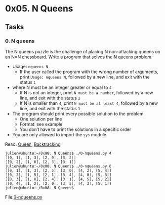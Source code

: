 # 0x05. N Queens

## Tasks

### 0. N queens

The N queens puzzle is the challenge of placing N non-attacking queens on an N×N chessboard. Write a program that solves the N queens problem.

 - Usage: `nqueens N`
   - If the user called the program with the wrong number of arguments, print `Usage: nqueens N`, followed by a new line, and exit with the status `1`
 - where N must be an integer greater or equal to `4`
   - If N is not an integer, print `N must be a number`, followed by a new line, and exit with the status `1`
   - If N is smaller than `4`, print `N must be at least 4`, followed by a new line, and exit with the status `1`
 - The program should print every possible solution to the problem
   - One solution per line
   - Format: see example
   - You don’t have to print the solutions in a specific order
 - You are only allowed to import the `sys` module

Read: [Queen](https://en.wikipedia.org/wiki/Queen_%28chess%29), [Backtracking](https://en.wikipedia.org/wiki/Backtracking)

```
julien@ubuntu:~/0x08. N Queens$ ./0-nqueens.py 4
[[0, 1], [1, 3], [2, 0], [3, 2]]
[[0, 2], [1, 0], [2, 3], [3, 1]]
julien@ubuntu:~/0x08. N Queens$ ./0-nqueens.py 6
[[0, 1], [1, 3], [2, 5], [3, 0], [4, 2], [5, 4]]
[[0, 2], [1, 5], [2, 1], [3, 4], [4, 0], [5, 3]]
[[0, 3], [1, 0], [2, 4], [3, 1], [4, 5], [5, 2]]
[[0, 4], [1, 2], [2, 0], [3, 5], [4, 3], [5, 1]]
julien@ubuntu:~/0x08. N Queens$ 
```

File:[0-nqueens.py](0-nqueens.py)
